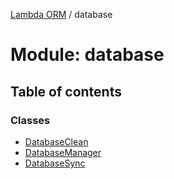 [Lambda ORM](../README.md) / database

# Module: database

## Table of contents

### Classes

- [DatabaseClean](../classes/database.DatabaseClean.md)
- [DatabaseManager](../classes/database.DatabaseManager.md)
- [DatabaseSync](../classes/database.DatabaseSync.md)
